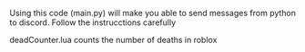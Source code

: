 Using this code (main.py) will make you able to send messages from python to discord.
Follow the instrucctions carefully

deadCounter.lua counts the number of deaths in roblox 
